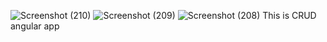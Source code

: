 ![Screenshot (210)](https://github.com/Abhijeet-Saich/angular_crud/assets/76621794/8d55ec34-172a-49aa-995e-d90f463486bf)
![Screenshot (209)](https://github.com/Abhijeet-Saich/angular_crud/assets/76621794/1b2cb453-2b26-4839-869c-47dc34326080)
![Screenshot (208)](https://github.com/Abhijeet-Saich/angular_crud/assets/76621794/0c7b48aa-4bf4-4838-a054-4034568295ae)
This is CRUD angular app
